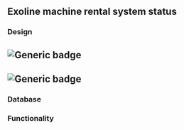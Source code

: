 ## Exoline machine rental system status

### Design
![Generic badge](https://img.shields.io/badge/PLANNING-DONE-<COLOR>.svg)
----

![Generic badge](https://img.shields.io/badge/PLANNING-70%-<COLOR>.svg)
----

### Database

### Functionality
